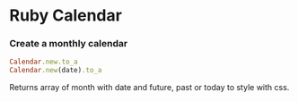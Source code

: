 # Ruby Calendar

### Create a monthly calendar

```ruby
Calendar.new.to_a
Calendar.new(date).to_a
```

Returns array of month with date and future, past or today to style with css.
